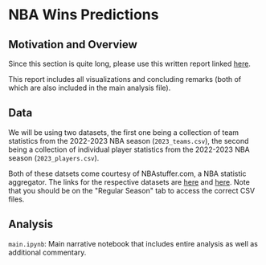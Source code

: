 # NBA Wins Predictions 

## Motivation and Overview

Since this section is quite long, please use this written report linked [here](https://docs.google.com/document/d/15BMeZqaSRPMMUwG2c5p8phO5q_jh_R58JpLTJ4HDrRk/edit?usp=sharing).

This report includes all visualizations and concluding remarks (both of which are also included in the main analysis file). 

## Data

We will be using two datasets, the first one being a collection of team statistics from the 2022-2023 NBA season (`2023_teams.csv`), the second being a collection of individual player statistics from the 2022-2023 NBA season (`2023_players.csv`). 

Both of these datsets come courtesy of NBAstuffer.com, a NBA statistic aggregator. The links for the respective datasets are [here](https://www.nbastuffer.com/2022-2023-nba-team-stats/) and [here](https://www.nbastuffer.com/2022-2023-nba-player-stats/). Note that you should be on the "Regular Season" tab to access the correct CSV files. 

## Analysis

`main.ipynb`: Main narrative notebook that includes entire analysis as well as additional commentary. 